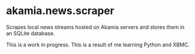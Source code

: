 akamia.news.scraper
===================

Scrapes local news streams hosted on Akamia servers and stores them in an SQLite database.

This is a work in progress.
This is a result of me learning Python and XBMC.
